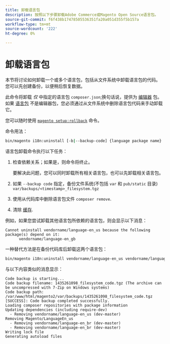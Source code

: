 ```yaml
---
title: 卸载语言包
description: 按照以下步骤卸载Adobe Commerce或Magento Open Source语言包。
source-git-commit: f6f438b17478505536351fa20a051d355f5b157a
workflow-type: tm+mt
source-wordcount: '222'
ht-degree: 0%

---
```



# 卸载语言包

本节将讨论如何卸载一个或多个语言包，包括从文件系统中卸载语言包的代码。 您可以先创建备份，以便稍后恢复数据。

此命令将卸载 *仅* 中指定的语言包 `composer.json`;换句话说，提供为 [编辑器](https://glossary.magento.com/composer) 包。 如果 [语言包](https://glossary.magento.com/language-package) 不是编辑器包，您必须通过从文件系统中删除语言包代码来手动卸载它。

您可以随时使用 [`magento setup:rollback`](uninstall-modules.md#roll-back-the-file-system-database-or-media-files) 命令。

命令用法：

```bash
bin/magento i18n:uninstall [-b|--backup-code] {language package name} ... {language package name}
```

语言包卸载命令执行以下任务：

1. 检查依赖关系；如果是，则命令将终止。

   要解决此问题，您可以同时卸载所有相关语言包，也可以先卸载相关语言包。

1. 如果 `--backup code` 指定，备份文件系统(不包括 `var` 和 `pub/static` 目录) `var/backups/<timestamp>_filesystem.tgz`
1. 使用从代码库中删除语言包文件 `composer remove`.
1. 清除 [缓存](https://glossary.magento.com/cache).

例如，如果您尝试卸载其他语言包所依赖的语言包，则会显示以下消息：

```terminal
Cannot uninstall vendorname/language-en_us because the following package(s) depend on it:
      vendorname/language-en_gb
```

一种替代方法是在备份代码库后卸载这两个语言包：

```bash
bin/magento i18n:uninstall vendorname/language-en_us vendorname/language-en_gb --backup-code
```

与以下内容类似的消息显示：

```terminal
Code backup is starting...
Code backup filename: 1435261098_filesystem_code.tgz (The archive can be uncompressed with 7-Zip on Windows systems)
Code backup path: /var/www/html/magento2/var/backups/1435261098_filesystem_code.tgz
[SUCCESS]: Code backup completed successfully.
Loading composer repositories with package information
Updating dependencies (including require-dev)
  - Removing vendorname/language-en_us (dev-master)
Removing Magento/LanguageEn_us
  - Removing vendorname/language-en_br (dev-master)
  - Removing vendorname/language-en_br (dev-master)
Writing lock file
Generating autoload files
```
